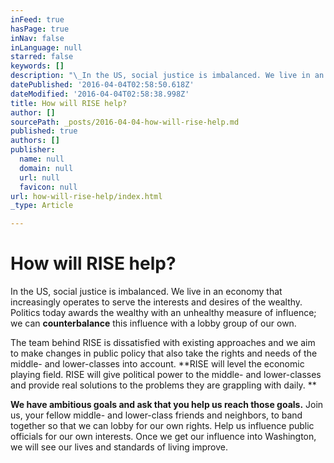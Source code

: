 ```yaml
---
inFeed: true
hasPage: true
inNav: false
inLanguage: null
starred: false
keywords: []
description: "\_In the US, social justice is imbalanced. We live in an economy that increasingly operates to serve the interests and desires of the wealthy. Politics today awards the wealthy with an unhealthy measure of influence; we can counterbalance this influence with a lobby group of our own.\_"
datePublished: '2016-04-04T02:58:50.618Z'
dateModified: '2016-04-04T02:58:38.998Z'
title: How will RISE help?
author: []
sourcePath: _posts/2016-04-04-how-will-rise-help.md
published: true
authors: []
publisher:
  name: null
  domain: null
  url: null
  favicon: null
url: how-will-rise-help/index.html
_type: Article

---
```

# How will RISE help?

In the US, social justice is imbalanced. We live in an economy that increasingly operates to serve the interests and desires of the wealthy. Politics today awards the wealthy with an unhealthy measure of influence; we can **counterbalance** this influence with a lobby group of our own. 

The team behind RISE is dissatisfied with existing approaches and we aim to make changes in public policy that also take the rights and needs of the middle- and lower-classes into account.
**RISE will level the economic playing field. RISE will give political power to the middle- and lower-classes and provide real solutions to the problems they are grappling with daily. **

**We have ambitious goals and ask that you help us reach those goals.** Join us, your fellow middle- and lower-class friends and neighbors, to band together so that we can lobby for our own rights. Help us influence public officials for our own interests. Once we get our influence into Washington, we will see our lives and standards of living improve.